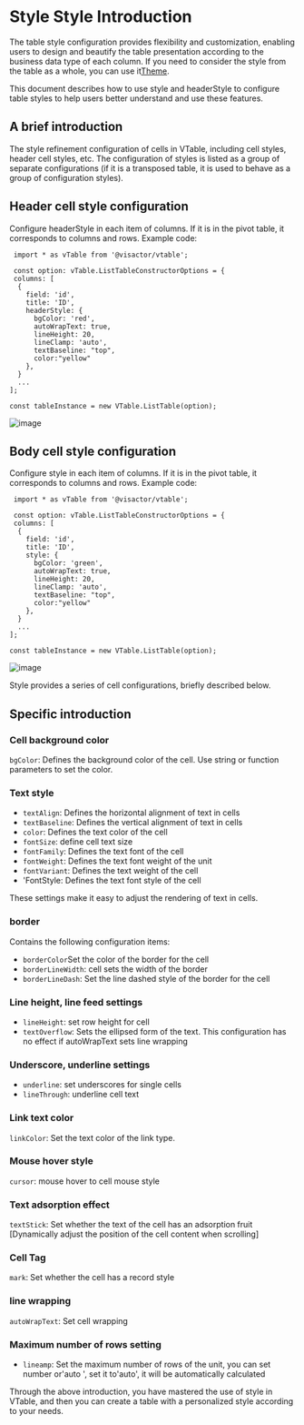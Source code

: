 # Style Style Introduction

The table style configuration provides flexibility and customization, enabling users to design and beautify the table presentation according to the business data type of each column. If you need to consider the style from the table as a whole, you can use it[Theme](../../guide/theme_and_style/theme).

This document describes how to use style and headerStyle to configure table styles to help users better understand and use these features.

## A brief introduction

The style refinement configuration of cells in VTable, including cell styles, header cell styles, etc. The configuration of styles is listed as a group of separate configurations (if it is a transposed table, it is used to behave as a group of configuration styles).

## Header cell style configuration

Configure headerStyle in each item of columns. If it is in the pivot table, it corresponds to columns and rows. Example code:

     import * as vTable from '@visactor/vtable';

     const option: vTable.ListTableConstructorOptions = {
     columns: [
      {
        field: 'id',
        title: 'ID',
        headerStyle: {
          bgColor: 'red',
          autoWrapText: true,
          lineHeight: 20,
          lineClamp: 'auto',
          textBaseline: "top",
          color:"yellow"
        },
      }
      ...
    ];

    const tableInstance = new VTable.ListTable(option);

![image](https://lf9-dp-fe-cms-tos.byteorg.com/obj/bit-cloud/0a2e223bdcd7410c08f6a6a0b.png)

## Body cell style configuration

Configure style in each item of columns. If it is in the pivot table, it corresponds to columns and rows. Example code:

     import * as vTable from '@visactor/vtable';

     const option: vTable.ListTableConstructorOptions = {
     columns: [
      {
        field: 'id',
        title: 'ID',
        style: {
          bgColor: 'green',
          autoWrapText: true,
          lineHeight: 20,
          lineClamp: 'auto',
          textBaseline: "top",
          color:"yellow"
        },
      }
      ...
    ];

    const tableInstance = new VTable.ListTable(option);

![image](https://lf9-dp-fe-cms-tos.byteorg.com/obj/bit-cloud/a2c7623458257d15626270908.png)

Style provides a series of cell configurations, briefly described below.

## Specific introduction

### Cell background color

`bgColor`: Defines the background color of the cell. Use string or function parameters to set the color.

### Text style

*   `textAlign`: Defines the horizontal alignment of text in cells
*   `textBaseline`: Defines the vertical alignment of text in cells
*   `color`: Defines the text color of the cell
*   `fontSize`: define cell text size
*   `fontFamily`: Defines the text font of the cell
*   `fontWeight`: Defines the text font weight of the unit
*   `fontVariant`: Defines the text weight of the cell
*   'FontStyle: Defines the text font style of the cell

These settings make it easy to adjust the rendering of text in cells.

### border

Contains the following configuration items:

*   `borderColor`Set the color of the border for the cell
*   `borderLineWidth`: cell sets the width of the border
*   `borderLineDash`: Set the line dashed style of the border for the cell

### Line height, line feed settings

*   `lineHeight`: set row height for cell
*   `textOverflow`: Sets the ellipsed form of the text. This configuration has no effect if autoWrapText sets line wrapping

### Underscore, underline settings

*   `underline`: set underscores for single cells
*   `lineThrough`: underline cell text

### Link text color

`linkColor`: Set the text color of the link type.

### Mouse hover style

`cursor`: mouse hover to cell mouse style

### Text adsorption effect

`textStick`: Set whether the text of the cell has an adsorption fruit \[Dynamically adjust the position of the cell content when scrolling]

### Cell Tag

`mark`: Set whether the cell has a record style

### line wrapping

`autoWrapText`: Set cell wrapping

### Maximum number of rows setting

*   `lineamp`: Set the maximum number of rows of the unit, you can set number or'auto ', set it to'auto', it will be automatically calculated

Through the above introduction, you have mastered the use of style in VTable, and then you can create a table with a personalized style according to your needs.
